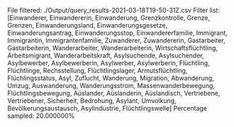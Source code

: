 File filtered: ./Output/query_results-2021-03-18T19-50-31Z.csv
Filter list: [Einwanderer, Einwandererin, Einwanderung, Grenzkontrolle, Grenze, Grenzen, Einwanderungsland, Einwanderungsgesetze, Einwanderungsantrag, Einwanderungsstop, Einwandererfamilie, Immigrant, Immigrantin, Immigrantenfamilie, Zuwanderer, Zuwandererin, Gastarbeiter, Gastarbeiterin, Wanderarbeiter, Wanderarbeiterin, Wirtschaftsflüchtling, Arbeitsmigrant, Wanderarbeitskraft, Asylsuchende, Asylsuchender, Asylbewerber, Asylbewerberin, Asylwerber, Asylwerberin, Flüchtling, Flüchtlinge, Rechsstellung, Flüchtlingslager, Armutsflüchtling, Flüchlingsstatus, Asyl, Zuflucht, Wanderung, Migration, Abwanderung, Umzug, Auswanderung, Wanderungsstrom, Massenwanderbewegung, Flüchtlingsbewegung, Aüslander, Aüslanderin, Aüslandisch, Vertriebene, Vertriebener, Sicherheit, Bedrohung, Asylant, Umvolkung, Bevölkerungsaustausch, Asylindustrie, Flüchtlingswelle]
Percentage sampled: 20.000000%